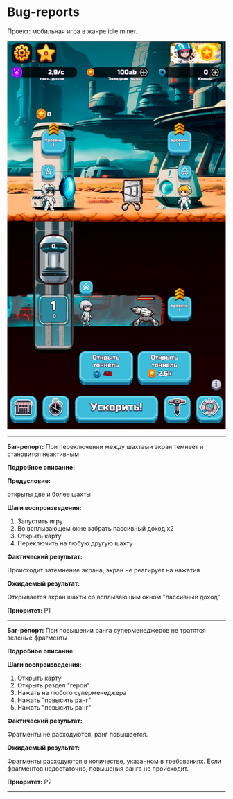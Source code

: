 # Bug-reports

Проект: мобильная игра в жанре idle miner.

![screenshot](https://github.com/Gerkuz/Check-lists/blob/main/assets/Screenshot_2024.06.21_13.48.38.322.png)

---

__Баг-репорт:__ При переключении между шахтами экран темнеет и становится неактивным

__Подробное описание:__

__Предусловие:__

открыты две и более шахты

__Шаги воспроизведения:__

1. Запустить игру
2. Во всплывающем окне забрать пассивный доход х2
3. Открыть карту.
4. Переключить на любую другую шахту

__Фактический результат:__

Происходит затемнение экрана, экран не реагирует на нажатия

__Ожидаемый результат:__

Открывается экран шахты со всплывающим окном "пассивный доход"

__Приоритет:__ P1

---

__Баг-репорт:__ При повышении ранга суперменеджеров не тратятся зеленые фрагменты

__Подробное описание:__

__Шаги воспроизведения:__

1. Открыть карту
2. Открыть раздел "герои"
3. Нажать на любого суперменеджера
4. Нажать "повысить ранг"
5. Нажать "повысить ранг"

__Фактический результат:__

Фрагменты не расходуются, ранг повышается.

__Ожидаемый результат:__

Фрагменты расходуются в количестве, указанном в требованиях. Если фрагментов недостаточно, повышения ранга не происходит. 

__Приоритет:__ P2

---